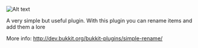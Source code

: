 ![Alt text](http://dev.bukkit.org/media/images/72/457/logo3.png "Optional title")

A very simple but useful plugin. With this plugin you can rename items and add them a lore

More info: http://dev.bukkit.org/bukkit-plugins/simple-rename/
